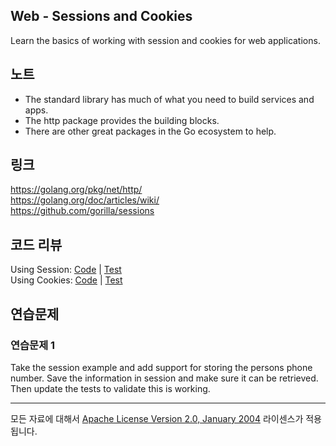 ## Web - Sessions and Cookies

Learn the basics of working with session and cookies for web applications.

## 노트

* The standard library has much of what you need to build services and apps.
* The http package provides the building blocks.
* There are other great packages in the Go ecosystem to help.

## 링크

https://golang.org/pkg/net/http/  
https://golang.org/doc/articles/wiki/  
https://github.com/gorilla/sessions  

## 코드 리뷰

Using Session: [Code](example1/main.go) | [Test](example1/main_test.go)  
Using Cookies: [Code](example2/main.go) | [Test](example2/main_test.go)  

## 연습문제

### 연습문제 1

Take the session example and add support for storing the persons phone number. Save the information in session and make sure it can be retrieved. Then update the tests to validate this is working.
___
모든 자료에 대해서 [Apache License Version 2.0, January 2004](http://www.apache.org/licenses/LICENSE-2.0) 라이센스가 적용됩니다.

